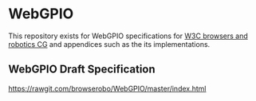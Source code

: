 # WebGPIO
This repository exists for WebGPIO specifications for [W3C browsers and robotics CG](https://www.w3.org/community/browserobo/) and appendices such as the its implementations.

## WebGPIO Draft Specification
https://rawgit.com/browserobo/WebGPIO/master/index.html
